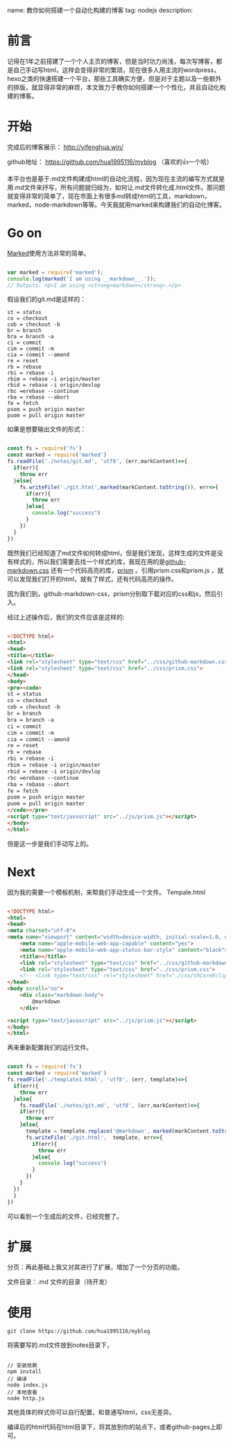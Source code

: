 name:  教你如何搭建一个自动化构建的博客
tag:  nodejs
description: 


# 前言

记得在1年之前搭建了一个个人主页的博客，但是当时功力尚浅，每次写博客，都是自己手动写html，这样会变得非常的繁琐，现在很多人用主流的wordpress，hexo之类的快速搭建一个平台，那些工具确实方便，但是对于主题以及一些额外的排版，就显得非常的麻烦，本文致力于教你如何搭建一个个性化，并且自动化构建的博客。

# 开始

完成后的博客展示： http://yifenghua.win/

github地址： https://github.com/hua1995116/myblog （喜欢的👍一个哈）

本平台也是基于.md文件构建成html的自动化流程，因为现在主流的编写方式就是用.md文件来抒写，所有问题就归结为，如何让.md文件转化成.html文件。那问题就变得非常的简单了，现在市面上有很多md转成html的工具，markdown，marked，node-markdown等等。今天我就用marked来构建我们的自动化博客。

# Go on

[Marked](https://github.com/chjj/marked)使用方法非常的简单。

```javascript

var marked = require('marked');
console.log(marked('I am using __markdown__.'));
// Outputs: <p>I am using <strong>markdown</strong>.</p>
```

假设我们的git.md是这样的：

```git
st = status
co = checkout
cob = checkout -b
br = branch
bra = branch -a
ci = commit
cim = commit -m
cia = commit --amend
re = reset
rb = rebase
rbi = rebase -i
rbim = rebase -i origin/master
rbid = rebase -i origin/devlop
rbc =erebase --continue
rba = rebase --abort
fe = fetch
psom = push origin master
puom = pull origin master
```
如果是想要输出文件的形式：

```javascript

const fs = require('fs')  
const marked = require('marked') 
fs.readFile('./notes/git.md', 'utf8', (err,markContent)=>{  
  if(err){  
    throw err  
  }else{   
    fs.writeFile('./git.html',marked(markContent.toString()), err=>{  
      if(err){  
        throw err  
      }else{  
        console.log("success")  
      }  
    }) 
  }  
})   
```

既然我们已经知道了md文件如何转成html，但是我们发现，这样生成的文件是没有样式的，所以我们需要去找一个样式的库，我现在用的是[github-markdown.css](https://github.com/sindresorhus/github-markdown-css) 还有一个代码高亮的库，[prism](https://github.com/PrismJS/prism) 。引用prism.css和prism.js ，就可以发现我们打开的html，就有了样式，还有代码高亮的操作。

因为我们到，github-markdown-css，prism分别取下载对应的css和js，然后引入。

经过上述操作后，我们的文件应该是这样的:

```Html

<!DOCTYPE html>
<html>
<head>
<title></title>
<link rel="stylesheet" type="text/css" href="../css/github-markdown.css">
<link rel="stylesheet" type="text/css" href="../css/prism.css">
</head>
<body>
<pre><code>
st = status
co = checkout
cob = checkout -b
br = branch
bra = branch -a
ci = commit
cim = commit -m
cia = commit --amend
re = reset
rb = rebase
rbi = rebase -i
rbim = rebase -i origin/master
rbid = rebase -i origin/devlop
rbc =erebase --continue
rba = rebase --abort
fe = fetch
psom = push origin master
puom = pull origin master
</code></pre>
<script type="text/javascript" src="../js/prism.js"></script>
</body>
</html>
```


但是这一步是我们手动写上的。

# Next

因为我的需要一个模板机制，来帮我们手动生成一个文件。
Tempale.html

```Html

<!DOCTYPE html>
<html>
<head>
<meta charset="utf-8">
<meta name="viewport" content="width=device-width, initial-scale=1.0, user-scalable=0, minimum-scale=1.0, maximum-scale=1.0">
	<meta name="apple-mobile-web-app-capable" content="yes">
	<meta name="apple-mobile-web-app-status-bar-style" content="black">
	<title></title>
	<link rel="stylesheet" type="text/css" href="../css/github-markdown.css">
	<link rel="stylesheet" type="text/css" href="../css/prism.css">
	<!-- <link type="text/css" rel="stylesheet" href="./css/shCoreEclipse.css"/> -->
</head>
<body scroll="no">
	<div class="markdown-body">
		@markdown
	</div>

<script type="text/javascript" src="../js/prism.js"></script>
</body>
</html>
```

再来重新配置我们的运行文件。

```javascript

const fs = require('fs')  
const marked = require('marked') 
fs.readFile('./template1.html', 'utf8', (err, template)=>{  
  if(err){  
    throw err  
  }else{  
    fs.readFile('./notes/git.md', 'utf8', (err,markContent)=>{  
    if(err){  
      throw err  
    }else{   
      template = template.replace('@markdown', marked(markContent.toString()))
      fs.writeFile('./git.html',  template, err=>{  
        if(err){  
          throw err  
        }else{  
          console.log("success")  
        }  
      })
    }  
  })
  }
})
```

可以看到一个生成后的文件，已经完整了。

# 扩展

分页：再此基础上我又对其进行了扩展，增加了一个分页的功能。

文件目录：.md 文件的目录（待开发）

# 使用

```Git
git clone https://github.com/hua1995116/myblog
```

将需要写的.md文件放到notes目录下，

```

// 安装依赖
npm install
// 编译
node index.js
// 本地查看
node http.js
```

其他具体的样式你可以自行配置，和普通写html，css无差异。

编译后的html代码在html目录下，将其放到你的站点下，或者github-pages上即可。